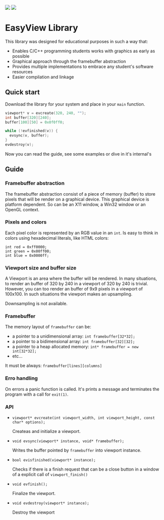 ![](https://img.shields.io/github/release/elfcorreia/viewport.svg) ![](https://img.shields.io/github/license/elfcorreia/viewport.svg)

# EasyView Library

This library was designed for educational purposes in such a way that:

* Enables C/C++ programming students works with graphics as early as possible
* Graphical approach through the framebuffer abstraction
* Provides multiple implementations to embrace any student's software resources
* Easier compilation and linkage

## Quick start

Download the library for your system and place in your `main` function.

```c
viewport* v = evcreate(320, 240, "");
int buffer[320][240];
buffer[100][50] = 0x0f0ff0;

while (!evfinished(v)) {
  evsync(v, buffer);
}
evdestroy(v);
```

Now you can read the guide, see some examples or dive in it's internal's

## Guide

### Framebuffer abstraction

The framebuffer abstraction consist of a piece of memory (buffer) to store pixels that will be render on a graphical device. This graphical device is platform dependent. So can be an X11 window, a Win32 window or an OpenGL context.

### Pixels and colors

Each pixel color is represented by an RGB value in an `int`. Is easy to think in colors using hexadecimal literals, like HTML colors:

    int red = 0xff0000;
    int green = 0x00ff00;
    int blue = 0x0000ff;

### Viewport size and buffer size

A Viewport is an area where the buffer will be rendered. In many situations, to render an buffer of 320 by 240 in a viewport of 320 by 240 is trivial. However, you can too render an buffer of 9x9 pixels in a viewport of 100x100. In such situations the viewport makes an upsampling. 

Downsampling is not available.

### Framebuffer

The memory layout of `framebuffer` can be:

- a pointer to a unidimensional array: `int framebuffer[32*32];`
- a pointer to a bidimensional array: `int framebuffer[32][32];`
- a pointer to a heap allocated memory: `int* framebuffer = new int[32*32];`
- etc...      

It must be always: `framebuffer[lines][columns]`

### Erro handling

On errors a panic function is called. It's prints a message and terminates the program with a call for `exit(1)`.


### API

- `viewport* evcreate(int viewport_width, int viewport_height, const char* options);`
  
  Createas and initialize a viewport.

- `void evsync(viewport* instance, void* framebuffer);`
  
  Writes the buffer pointed by `framebuffer` into viewport instance.

- `bool evisfinished(viewport* instance);`

  Checks if there is a finish request that can be a close button in a window of a explicit call of `viewport_finish()`

- `void evfinish();`
  
  Finalize the viewport.

- `void evdestroy(viewport* instance);`

  Destroy the viewport

